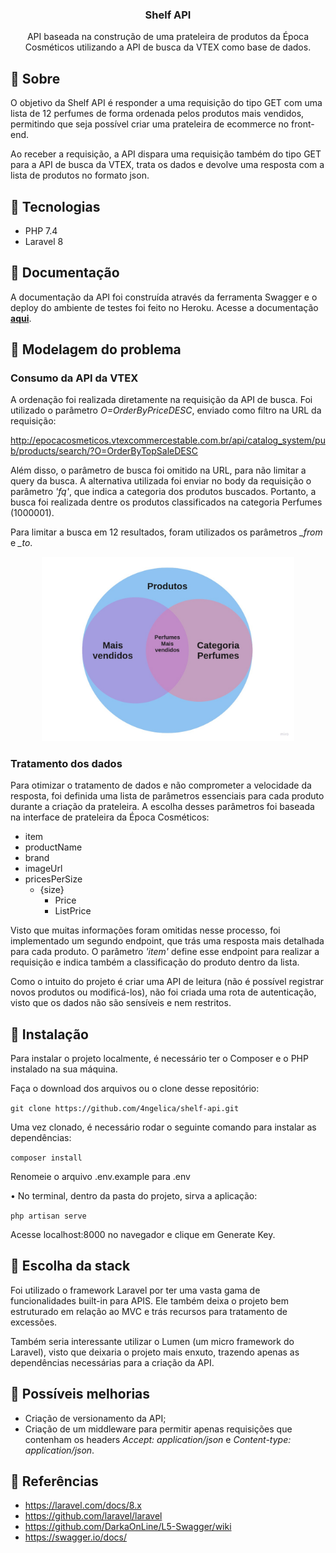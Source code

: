 <h3 align="center">Shelf API</h3>

<p align="center">
   API baseada na construção de uma prateleira de produtos da Época Cosméticos utilizando a API de busca da VTEX como base de dados.
</p>

## :pushpin: Sobre

O objetivo da Shelf API é responder a uma requisição do tipo GET com uma lista de 12 perfumes de forma ordenada pelos produtos mais vendidos, permitindo que seja possível criar uma prateleira de ecommerce no front-end.

Ao receber a requisição, a API dispara uma requisição também do tipo GET para a API de busca da VTEX, trata os dados e devolve uma resposta com a lista de produtos no formato json.

## :pushpin: Tecnologias
- PHP 7.4
- Laravel 8

## :pushpin: Documentação
A documentação da API foi construída através da ferramenta Swagger e o deploy do ambiente de testes foi feito no Heroku.
Acesse a documentação <b><a href="http://shelf-api-challenge.herokuapp.com/api/docs">aqui</a></b>.

## :pushpin: Modelagem do problema
### Consumo da API da VTEX

A ordenação foi realizada diretamente na requisição da API de busca. Foi utilizado o parâmetro <i> O=OrderByPriceDESC</i>, enviado como filtro na URL da requisição:

http://epocacosmeticos.vtexcommercestable.com.br/api/catalog_system/pub/products/search/?O=OrderByTopSaleDESC

Além disso, o parâmetro de busca foi omitido na URL, para não limitar a query da busca. A alternativa utilizada foi enviar no body da requisição o parâmetro <i>'fq'</i>, que indica a categoria dos produtos buscados. Portanto, a busca foi realizada dentre os produtos classificados na categoria Perfumes (1000001).

Para limitar a busca em 12 resultados, foram utilizados os parâmetros <i>_from</i> e <i>_to</i>.

<center><img width="80%" src="https://raw.githubusercontent.com/4ngelica/shelf-api/master/public/assets/VennDiagram.jpg"></center>

### Tratamento dos dados
Para otimizar o tratamento de dados e não comprometer a velocidade da resposta, foi definida uma lista de parâmetros essenciais para cada produto durante a criação da prateleira. A escolha desses parâmetros foi baseada na interface de prateleira da Época Cosméticos:

- item
- productName
- brand
- imageUrl
- pricesPerSize
  - {size}
      - Price
      - ListPrice

Visto que muitas informações foram omitidas nesse processo, foi implementado um segundo endpoint, que trás uma resposta mais detalhada para cada produto. O parâmetro <i>'item'</i> define esse endpoint para realizar a requisição e indica também a classificação do produto dentro da lista.

Como o intuito do projeto é criar uma API de leitura (não é possível registrar novos produtos ou modificá-los), não foi criada uma rota de autenticação, visto que os dados não são sensíveis e nem restritos.

## :pushpin: Instalação
Para instalar o projeto localmente, é necessário ter o Composer e o PHP instalado na sua máquina.

Faça o download dos arquivos ou o clone desse repositório: <br>

`git clone https://github.com/4ngelica/shelf-api.git`

Uma vez clonado, é necessário rodar o seguinte comando para instalar as dependências:

`composer install` <br>

Renomeie o arquivo .env.example para .env

• No terminal, dentro da pasta do projeto, sirva a aplicação:

`php artisan serve` <br>

Acesse localhost:8000 no navegador e clique em Generate Key.

## :pushpin: Escolha da stack

Foi utilizado o framework Laravel por ter uma vasta gama de funcionalidades built-in para APIS. Ele também deixa o projeto bem estruturado em relação ao MVC e trás recursos para tratamento de excessões.

Também seria interessante utilizar o Lumen (um micro framework do Laravel), visto que deixaria o projeto mais enxuto, trazendo apenas as dependências necessárias para a criação da API.

## :pushpin: Possíveis melhorias
- Criação de versionamento da API;
- Criação de um middleware para permitir apenas requisições que contenham os headers <i>Accept: application/json</i> e <i>Content-type: application/json</i>.

## :pushpin: Referências
- https://laravel.com/docs/8.x
- https://github.com/laravel/laravel
- https://github.com/DarkaOnLine/L5-Swagger/wiki
- https://swagger.io/docs/
